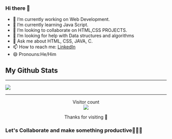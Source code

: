  ### Hi there 👋
<!--
**ParthJohri/ParthJohri** is a ✨ _special_ ✨ repository because its `README.md` (this file) appears on your GitHub profile.
 -->
- 🔭 I’m currently working on Web Development.
- 🌱 I’m currently learning Java Script.
- 👯 I’m looking to collaborate on HTML,CSS PROJECTS.
- 🤔 I’m looking for help with Data structures and algorithms
- 💬 Ask me about HTML, CSS, JAVA, C.
- 📫 How to reach me: <a href="https://www.linkedin.com/in/parthjohri07/">LinkedIn</a>
- 😄 Pronouns:He/Him
<h2>My Github Stats</h2>
<hr>
 <img src="https://github-readme-stats.vercel.app/api?username=ParthJohri&&show_icons=true&title_color=348781&icon_color=008b8b&text_color=008B8B&bg_color=E0FFFF">
<hr>

<p align="center"> 
  Visitor count<br>
  <img src="https://profile-counter.glitch.me/ParthJohri/count.svg" />
</p>

<p align="center">Thanks for visiting 🙂</p>
<h3>Let's Collaborate and make something productive👨🏽‍💻</h3>
